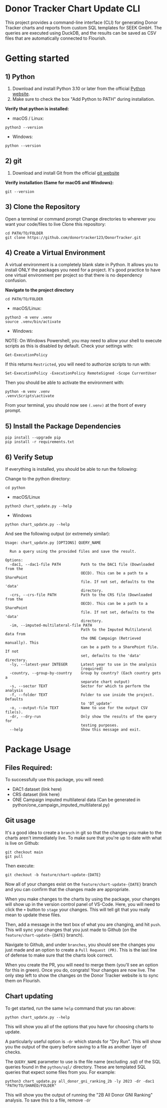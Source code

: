 # Donor Tracker Chart Update CLI

This project provides a command-line interface (CLI) for generating Donor Tracker charts and reports from custom SQL templates for SEEK GmbH. The queries are executed using DuckDB, and the results can be saved as CSV files that are automatically connected to Flourish. 

# Getting started

## 1) Python

1. Download and install Python 3.10 or later from the official [Python website](https://www.python.org/downloads/).
2. Make sure to check the box "Add Python to PATH" during installation.

**Verify that python is installed:** 

* macOS / Linux:
```
python3 --version
```

* Windows:
```
python --version
```

## 2) git

1. Download and install Git from the official [git website](https://git-scm.com/)

**Verify installation (Same for macOS and Windows):**
```
git --version
```

## 3) Clone the Repository
Open a terminal or command prompt
Change directories to wherever you want your code/files to live
Clone this repository:
```
cd PATH/TO/FOLDER
git clone https://github.com/donortracker123/DonorTracker.git
```

## 4) Create a Virtual Environment
A virtual environment is a completely blank slate in Python. It allows you to install ONLY the packages you need for a project. It's good practice to have one virtual environment per project so that there is no dependency confusion. 

**Navigate to the project directory**
```
cd PATH/TO/FOLDER
```

* macOS/Linux: 
```
python3 -m venv .venv
source .venv/bin/activate
```

* Windows:

NOTE: On Windows Powershell, you may need to allow your shell to execute scripts as this is disabled by default. Check your settings with: 
```
Get-ExecutionPolicy
```

If this returns `Restricted`, you will need to authorize scripts to run with: 

```
Set-ExecutionPolicy -ExecutionPolicy RemoteSigned -Scope CurrentUser
```

Then you should be able to activate the environment with:

```
python -m venv .venv
.venv\Scripts\activate
```

From your terminal, you should now see `(.venv)` at the front of every prompt. 

## 5) Install the Package Dependencies

```
pip install --upgrade pip
pip install -r requirements.txt
```

## 6) Verify Setup

If everything is installed, you should be able to run the following: 

Change to the python directory: 
```
cd python
```

* macOS/Linux
```
python3 chart_update.py --help
```

* Windows
```
python chart_update.py --help
```

And see the following output (or extremely similar):
```
Usage: chart_update.py [OPTIONS] QUERY_NAME

  Run a query using the provided files and save the result.

Options:
  -dac1, --dac1-file PATH         Path to the DAC1 file (Downloaded from the
                                  OECD). This can be a path to a SharePoint
                                  file. If not set, defaults to the 'data'
                                  directory.
  -crs, --crs-file PATH           Path to the CRS file (Downloaded from the
                                  OECD). This can be a path to a SharePoint
                                  file. If not set, defaults to the 'data'
                                  directory.
  -im, --imputed-multilateral-file PATH
                                  Path to the Imputed Multilateral data from
                                  the ONE Campaign (Retrieved manually). This
                                  can be a path to a SharePoint file. If not
                                  set, defaults to the 'data' directory.
  -ly, --latest-year INTEGER      Latest year to use in the analysis
                                  [required]
  -country, --group-by-country    Group by country? (Each country gets a
                                  separate chart output)
  -s, --sector TEXT               Sector for which to perform the analysis
  -f, --folder TEXT               Folder to use inside the project. Defaults
                                  to 'DT_update'
  -o, --output-file TEXT          Name to use for the output CSV file(s).
  -dr, --dry-run                  Only show the results of the query for
                                  testing purposes.
  --help                          Show this message and exit.
```

# Package Usage

## Files Required:
To successfully use this package, you will need: 
* DAC1 dataset (link here)
* CRS dataset (link here)
* ONE Campaign imputed multilateral data (Can be generated in python/one_campaign_imputed_multilateral.py)

## Git usage
It's a good idea to create a `branch` in git so that the changes you make to the charts aren't immediately live. 
To make sure that you're up to date with what is live on Github: 
```
git checkout main
git pull
```

Then execute: 

```
git checkout -b feature/chart-update-{DATE}
```

Now all of your changes exist on the `feature/chart-update-{DATE}` branch and you can confirm that the changes made are appropriate. 

When you make changes to the charts by using the package, your changes will show up in the version control panel of VS-Code. Here, you will need to 
click the `+` button to `stage` your changes. This will tell git that you really mean to update these files. 

Then, add a message in the text box of what you are changing, and hit `push`. This will sync your changes that you just made to Github (on the `feature/chart-update-{DATE}` branch).

Navigate to Github, and under `branches`, you should see the changes you just made and an option to create a `Pull Request (PR)`. This is the last line of defense to make sure that the charts look correct.

When you create the PR, you will need to merge them (you'll see an option for this in green). Once you do, congrats! Your changes are now live. The only step 
left to show the changes on the Donor Tracker website is to sync them on Flourish. 

## Chart updating
To get started, run the same `help` command that you ran above: 
```
python chart_update.py --help
```

This will show you all of the options that you have for choosing charts to update. 

A particularly useful option is `-dr` which stands for "Dry Run". This will show you the output of the query before saving to a file as another layer of checks.

The `QUERY_NAME` parameter to use is the file name (excluding .sql) of the SQL queries found in the `python/sql/` directory. These are templated SQL queries
that expect some files from you. For example: 
```
python3 chart_update.py all_donor_gni_ranking_2b -ly 2023 -dr -dac1 "PATH/TO/SHARED/FOLDER"
```
This will show you the output of running the "2B All Donor GNI Ranking" analysis. To save this to a file, remove `-dr`